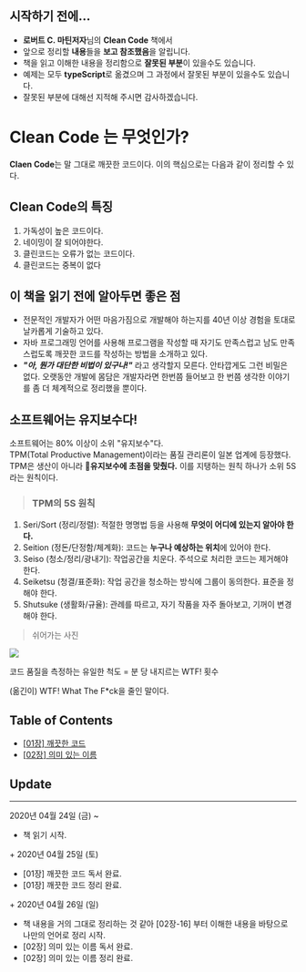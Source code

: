 ## 시작하기 전에...
- **로버트 C. 마틴저자**님의 **Clean Code** 책에서
- 앞으로 정리할 **내용**들을 **보고 참조했음**을 알립니다.
- 책을 읽고 이해한 내용을 정리함으로 **잘못된 부분**이 있을수도 있습니다.
- 예제는 모두 **typeScript**로 옮겼으며 그 과정에서 잘못된 부분이 있을수도 있습니다.
- 잘못된 부분에 대해선 지적해 주시면 감사하겠습니다.
# Clean Code 는 무엇인가?
**Claen Code**는 말 그대로 깨끗한 코드이다.
이의 핵심으로는 다음과 같이 정리할 수 있다.
## Clean Code의 특징
1. 가독성이 높은 코드이다.
2. 네이밍이 잘 되어야한다.
3. 클린코드는 오류가 없는 코드이다.
4. 클린코드는 중복이 없다
## 이 책을 읽기 전에 알아두면 좋은 점
- 전문적인 개발자가 어떤 마음가짐으로 개발해야 하는지를 40년 이상 경험을 토대로 날카롭게 기술하고 있다.
- 자바 프로그래밍 언어를 사용해 프로그램을 작성할 때 자기도 만족스럽고 남도 만족스럽도록 깨끗한 코드를 작성하는 방법을 소개하고 있다.
- ***"아, 뭔가 대단한 비법이 있구나!"*** 라고 생각할지 모른다. 안타깝게도 그런 비밀은 없다. 오랫동안 개발에 몸담은 개발자라면 한번쯤 들어보고 한 번쯤 생각한 이야기를 좀 더 체계적으로 정리했을 뿐이다.
## 소프트웨어는 유지보수다!
소프트웨어는 80% 이상이 소위 "유지보수"다.   
TPM(Total Productive Management)이라는 품질 관리론이 일본 업계에 등장했다. TPM은 생산이 아니라 **유지보수에 초점을 맞췄다.** 이를 지탱하는 원칙 하나가 소위 5S라는 원칙이다.
> ### TPM의 5S 원칙
1. Seri/Sort (정리/정렬): 적절한 명명법 등을 사용해 **무엇이 어디에 있는지 알아야 한다.**
2. Seition (정돈/단정함/체계화): 코드는 **누구나 예상하는 위치**에 있어야 한다.
3. Seiso (청소/정리/광내기): 작업공간을 치운다. 주석으로 처리한 코드는 제거해야 한다.
4. Seiketsu (청결/표준화): 작업 공간을 청소하는 방식에 그룹이 동의한다. 표준을 정해야 한다.
5. Shutsuke (생활화/규율): 관례를 따르고, 자기 작품을 자주 돌아보고, 기꺼이 변경해야 한다.

> 쉬어가는 사진

![](https://mk0osnewswb2dmu4h0a.kinstacdn.com/images/comics/wtfm.jpg)

코드 품질을 측정하는 유일한 척도 = 분 당 내지르는 WTF! 횟수

(옮긴이) WTF! What The F*ck을 줄인 말이다.

## Table of Contents
- [[01장] 깨끗한 코드](https://github.com/woochanleee/Clean-Code/tree/master/%5B01%EC%9E%A5%5D%20%EA%B9%A8%EB%81%97%ED%95%9C%20%EC%BD%94%EB%93%9C)
- [[02장] 의미 있는 이름](https://github.com/woochanleee/Clean_Code/tree/master/%5B02%EC%9E%A5%5D%20%EC%9D%98%EB%AF%B8%20%EC%9E%88%EB%8A%94%20%EC%9D%B4%EB%A6%84)

## Update
<hr />
2020년 04월 24일 (금) ~

- 책 읽기 시작.

+&nbsp;2020년 04월 25일 (토)
- [01장] 깨끗한 코드 독서 완료.
- [01장] 깨끗한 코드 정리 완료.

+&nbsp;2020년 04월 26일 (일)
- 책 내용을 거의 그대로 정리하는 것 같아 [02장-16] 부터 이해한 내용을 바탕으로 나만의 언어로 정리 시작.
- [02장] 의미 있는 이름 독서 완료.
- [02장] 의미 있는 이름 정리 완료.
